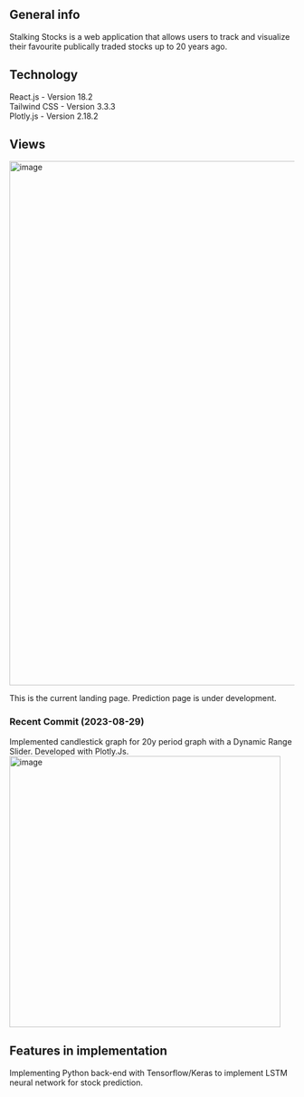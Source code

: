 ## General info

Stalking Stocks is a web application that allows users to track and visualize their favourite publically traded stocks
up to 20 years ago.

## Technology
React.js - Version 18.2  
Tailwind CSS - Version 3.3.3  
Plotly.js - Version 2.18.2  

## Views

<img width="926" alt="image" src="https://github.com/AbhishekDinesan/StalkinStocks/assets/69426715/e3edf7d0-579a-4481-82d7-eb780a23a40c">

This is the current landing page.
Prediction page is under development.

### Recent Commit (2023-08-29)

Implemented candlestick graph for 20y period graph with a Dynamic Range Slider. Developed with Plotly.Js.
<img width="479" alt="image" src="https://github.com/AbhishekDinesan/StalkinStocks/assets/69426715/8b26ca43-8e4a-455d-8fce-9ae77d70bbb3">


## Features in implementation

Implementing Python back-end with Tensorflow/Keras to implement LSTM neural network for stock prediction.
